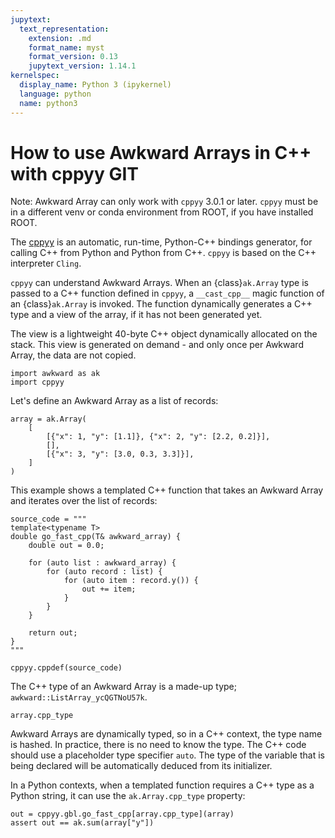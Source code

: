 ```yaml
---
jupytext:
  text_representation:
    extension: .md
    format_name: myst
    format_version: 0.13
    jupytext_version: 1.14.1
kernelspec:
  display_name: Python 3 (ipykernel)
  language: python
  name: python3
---
```


How to use Awkward Arrays in C++ with cppyy GIT
===============================================

Note: Awkward Array can only work with `cppyy` 3.0.1 or later. `cppyy` must be in a different venv or conda environment from ROOT, if you have installed ROOT.

The [cppyy](https://cppyy.readthedocs.io/en/latest/index.html) is an automatic, run-time, Python-C++ bindings generator, for calling C++ from Python and Python from C++. `cppyy` is based on the C++ interpreter `Cling`.

`cppyy` can understand Awkward Arrays. When an {class}`ak.Array` type is passed to a C++ function defined in `cppyy`, a `__cast_cpp__` magic function of an {class}`ak.Array` is invoked. The function dynamically generates a C++ type and a view of the array, if it has not been generated yet.

The view is a lightweight 40-byte C++ object dynamically allocated on the stack. This view is generated on demand - and only once per Awkward Array, the data are not copied.

```{code-cell} ipython3
import awkward as ak
import cppyy
```
Let's define an Awkward Array as a list of records:

```{code-cell} ipython3
array = ak.Array(
    [
        [{"x": 1, "y": [1.1]}, {"x": 2, "y": [2.2, 0.2]}],
        [],
        [{"x": 3, "y": [3.0, 0.3, 3.3]}],
    ]
)
```

This example shows a templated C++ function that takes an Awkward Array and iterates over the list of records:

```{code-cell} ipython3
source_code = """
template<typename T>
double go_fast_cpp(T& awkward_array) {
    double out = 0.0;

    for (auto list : awkward_array) {
        for (auto record : list) {
            for (auto item : record.y()) {
                out += item;
            }
        }
    }

    return out;
}
"""

cppyy.cppdef(source_code)
```

The C++ type of an Awkward Array is a made-up type;
`awkward::ListArray_ycQGTNoU57k`.

```{code-cell} ipython3
array.cpp_type
```

Awkward Arrays are dynamically typed, so in a C++ context, the type name is hashed. In practice, there is no need to know the type. The C++ code should use a placeholder type specifier `auto`. The type of the variable that is being declared will be automatically deduced from its initializer.

In a Python contexts, when a templated function requires a C++ type as a Python string, it can use the `ak.Array.cpp_type` property:

```{code-cell} ipython3
out = cppyy.gbl.go_fast_cpp[array.cpp_type](array)
assert out == ak.sum(array["y"])
```

